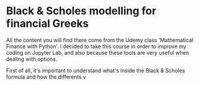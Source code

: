 # Black & Scholes modelling for financial Greeks

All the content you will find there come from the Udemy class 'Mathematical Finance with Python'.
I decided to take this course in order to improve my coding on Jupyter Lab, and also because these tools are very useful when dealing with options.

First of all, it's important to understand what's inside the Black & Scholes formula and how the differents v


